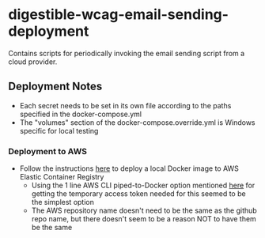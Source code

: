 # digestible-wcag-email-sending-deployment

Contains scripts for periodically invoking the email sending script from a cloud provider.

## Deployment Notes

- Each secret needs to be set in its own file according to the paths specified in the docker-compose.yml
- The "volumes" section of the docker-compose.override.yml is Windows specific for local testing

### Deployment to AWS

- Follow the instructions [here](https://docs.aws.amazon.com/AmazonECR/latest/userguide/docker-push-ecr-image.html) to deploy a local Docker image to AWS Elastic Container Registry
  - Using the 1 line AWS CLI piped-to-Docker option mentioned [here](https://docs.aws.amazon.com/AmazonECR/latest/userguide/Registries.html#registry-auth-token) for getting the temporary access token needed for this seemed to be the simplest option
  - The AWS repository name doesn't need to be the same as the github repo name, but there doesn't seem to be a reason NOT to have them be the same
